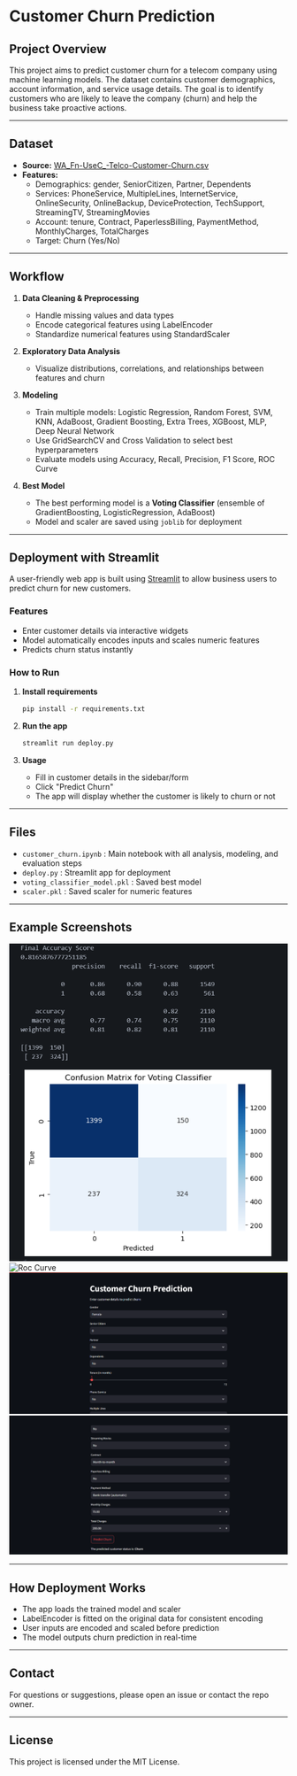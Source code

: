 # Customer Churn Prediction

## Project Overview

This project aims to predict customer churn for a telecom company using machine learning models. The dataset contains customer demographics, account information, and service usage details. The goal is to identify customers who are likely to leave the company (churn) and help the business take proactive actions.

---

## Dataset

- **Source:** [WA_Fn-UseC_-Telco-Customer-Churn.csv](https://www.kaggle.com/blastchar/telco-customer-churn)
- **Features:**  
  - Demographics: gender, SeniorCitizen, Partner, Dependents  
  - Services: PhoneService, MultipleLines, InternetService, OnlineSecurity, OnlineBackup, DeviceProtection, TechSupport, StreamingTV, StreamingMovies  
  - Account: tenure, Contract, PaperlessBilling, PaymentMethod, MonthlyCharges, TotalCharges  
  - Target: Churn (Yes/No)

---

## Workflow

1. **Data Cleaning & Preprocessing**
    - Handle missing values and data types
    - Encode categorical features using LabelEncoder
    - Standardize numerical features using StandardScaler

2. **Exploratory Data Analysis**
    - Visualize distributions, correlations, and relationships between features and churn

3. **Modeling**
    - Train multiple models: Logistic Regression, Random Forest, SVM, KNN, AdaBoost, Gradient Boosting, Extra Trees, XGBoost, MLP, Deep Neural Network
    - Use GridSearchCV and Cross Validation to select best hyperparameters
    - Evaluate models using Accuracy, Recall, Precision, F1 Score, ROC Curve

4. **Best Model**
    - The best performing model is a **Voting Classifier** (ensemble of GradientBoosting, LogisticRegression, AdaBoost)
    - Model and scaler are saved using `joblib` for deployment

---

## Deployment with Streamlit

A user-friendly web app is built using [Streamlit](https://streamlit.io/) to allow business users to predict churn for new customers.

### Features

- Enter customer details via interactive widgets
- Model automatically encodes inputs and scales numeric features
- Predicts churn status instantly

### How to Run

1. **Install requirements**
    ```bash
    pip install -r requirements.txt
    ```

2. **Run the app**
    ```bash
    streamlit run deploy.py
    ```

3. **Usage**
    - Fill in customer details in the sidebar/form
    - Click "Predict Churn"
    - The app will display whether the customer is likely to churn or not

---

## Files

- `customer_churn.ipynb` : Main notebook with all analysis, modeling, and evaluation steps
- `deploy.py` : Streamlit app for deployment
- `voting_classifier_model.pkl` : Saved best model
- `scaler.pkl` : Saved scaler for numeric features

---

## Example Screenshots

![Model Accuracy & Loss](screenshots/Accuracy.png)
![Roc Curve](screenshots/Roc_curve.png.png)
![Streamlit App](screenshots/streamlit1.png)
![Streamlit App](screenshots/streamlit2.png)

---

## How Deployment Works

- The app loads the trained model and scaler
- LabelEncoder is fitted on the original data for consistent encoding
- User inputs are encoded and scaled before prediction
- The model outputs churn prediction in real-time

---

## Contact

For questions or suggestions, please open an issue or contact the repo owner.

---

## License

This project is licensed under the MIT License.

